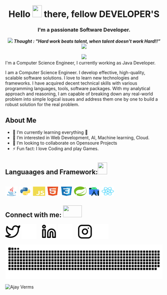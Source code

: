 <h1 align="center">Hello <img src="https://raw.githubusercontent.com/MartinHeinz/MartinHeinz/master/wave.gif" width="30px" height="38"> there, fellow DEVELOPER'S</h1>
<h3 align="center">I'm a passionate Software Developer.</h3>

<p align="center">
<img src="https://media.giphy.com/media/qjqUcgIyRjsl2/giphy.gif" width="50" /> <b><i align="center">Thought : "Hard work beats talent, when talent doesn't work Hard!!”</i></b> <img src="https://media.giphy.com/media/qjqUcgIyRjsl2/giphy.gif" width="50" />
</p>

<div align="center">
 <!---
 [![Typing SVG](https://readme-typing-svg.herokuapp.com?font=IBM+Plex+sans&weight=540&size=32&pause=1000&color=FF1493&width=435&lines=Hey!+It's+Ajay+Verma;I'm+a+Software+Developer;I+%E2%9D%A4+LeetCode+Web+3.0)](https://git.io/typing-svg) --->
  <img src="https://readme-typing-svg.herokuapp.com?font=IBM+Plex+sans&weight=540&size=32&pause=1000&color=FF1493&width=435&lines=Hey!+It's+Ajay+Verma;I'm+a+Software+Developer;I+%E2%9D%A4+LeetCode+Web+3.0)](https://git.io/typing-svg" />
 
</div>
I'm a Computer Science Engineer, I currently working as Java Developer.

I am a Computer Science Engineer. I develop effective, high-quality, scalable software solutions. I love to learn new technologies and frameworks.
I have acquired decent technical skills with various programming languages, tools, software packages. With my analytical approach and reasoning, I am capable of breaking down any real-world problem into simple logical issues and address them one by one to build a robust solution for the real problem.

## About Me

- 🌱 I’m currently learning everything 🤣
- 👀 I’m interested in Web Development, AI, Machine learning, Cloud.
- 👯 I’m looking to collaborate on Opensoure Projects
- ⚡ Fun fact: I love Coding and play Games.

## Languaages and Framework:<img src = "https://media2.giphy.com/media/QssGEmpkyEOhBCb7e1/giphy.gif?cid=ecf05e47a0n3gi1bfqntqmob8g9aid1oyj2wr3ds3mg700bl&rid=giphy.gif" width = 30px height="38">

<div style="display: inline_block"><br>
  <img align="center" alt="Ajay-verma-Java" height="30" width="40" src="https://raw.githubusercontent.com/devicons/devicon/master/icons/java/java-original.svg">
  <img align="center" alt="Ajay-verma-Python" height="30" width="40" src="https://raw.githubusercontent.com/devicons/devicon/master/icons/python/python-original.svg">
  <img align="center" alt="Ajay-verma-Js" height="30" width="40" src="https://raw.githubusercontent.com/devicons/devicon/master/icons/javascript/javascript-plain.svg">
  <img align="center" alt="Ajay-verma-HTML" height="30" width="40" src="https://raw.githubusercontent.com/devicons/devicon/master/icons/html5/html5-original.svg">
  <img align="center" alt="Ajay-verma-CSS" height="30" width="40" src="https://raw.githubusercontent.com/devicons/devicon/master/icons/css3/css3-original.svg">
  <img align="center" alt="Ajay-verma-React" height="30" width="40" src="https://raw.githubusercontent.com/devicons/devicon/master/icons/spring/spring-original.svg">
  <img align="center" alt="Ajay-verma-React" height="30" width="40" src="https://raw.githubusercontent.com/devicons/devicon/master/icons/androidstudio/androidstudio-original.svg">
  <img align="center" alt="Ajay-verma-React" height="30" width="40" src="https://raw.githubusercontent.com/devicons/devicon/master/icons/react/react-original.svg">
   
 
</div>

## Connect with me: <img src='https://raw.githubusercontent.com/ShahriarShafin/ShahriarShafin/main/Assets/handshake.gif' width="60px" height="38">
<p align="left">

[![website](./img/twitter-light.svg)](https://twitter.com/heyAjayverma#gh-light-mode-only)
[![website](./img/twitter-dark.svg)](https://twitter.com/heyAjayverma#gh-dark-mode-only)
&nbsp;&nbsp;
[![website](./img/linkedin-light.svg)](https://www.linkedin.com/in/ajay-verma-203040173/#gh-light-mode-only)
[![website](./img/linkedin-dark.svg)](https://www.linkedin.com/in/ajay-verma-203040173/#gh-dark-mode-only)
&nbsp;&nbsp;
[![website](./img/instagram-light.svg)](https://instagram.com/_ajay_verma#gh-light-mode-only)
[![website](./img/instagram-dark.svg)](https://instagram.com/_ajay_verma#gh-dark-mode-only)

 ![Snake animation](https://github.com/ajayxverma/ajayxverma/blob/main/img/github-grid-snake.svg)
 
 ![Ajay Verms](https://github-readme-stats.vercel.app/api?username=ajayxverma&show_icons=true&theme=radical)
 
<!---
I am a Software Engineer. I develop effective, high-quality, scalable software solutions. I love to learn new technologies and frameworks.
I have acquired decent technical skills with various programming languages, tools, software packages. With my analytical approach and reasoning, I am capable of breaking down any real-world problem into simple logical issues and address them one by one to build a robust solution for the real problem.


ajayxverma/ajayxverma is a ✨ special ✨ repository because its `README.md` (this file) appears on your GitHub profile.
You can click the Preview link to take a look at your changes.
--->

